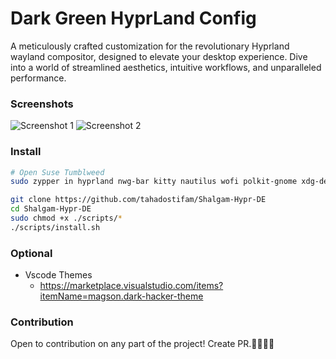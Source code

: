 # Dark Green HyprLand Config

A meticulously crafted customization for the revolutionary Hyprland wayland compositor, designed to elevate your desktop experience. Dive into a world of streamlined aesthetics, intuitive workflows, and unparalleled performance.

### Screenshots

<img src="./images/screenshots/screenshot_1.jpg" alt="Screenshot 1">
<img src="./images/screenshots/screenshot_2.jpg" alt="Screenshot 2">


### Install

```bash
# Open Suse Tumblweed
sudo zypper in hyprland nwg-bar kitty nautilus wofi polkit-gnome xdg-desktop-portal-gnome hyprlock grim slurp swappy jq dunst libnotify swww pavucontrol jp2a fastfetch

git clone https://github.com/tahadostifam/Shalgam-Hypr-DE
cd Shalgam-Hypr-DE
sudo chmod +x ./scripts/*
./scripts/install.sh
```

### Optional

- Vscode Themes
  - <https://marketplace.visualstudio.com/items?itemName=magson.dark-hacker-theme>

### Contribution

Open to contribution on any part of the project! Create PR.🤌🏿🤌🏿
